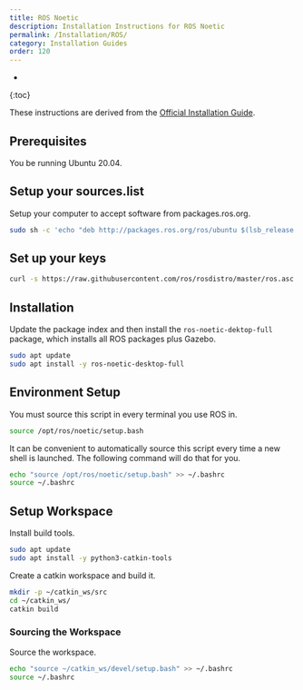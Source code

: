 ```yaml
---
title: ROS Noetic
description: Installation Instructions for ROS Noetic
permalink: /Installation/ROS/
category: Installation Guides
order: 120
---
```

* 
{:toc}

These instructions are derived from the [Official Installation Guide](http://wiki.ros.org/noetic/Installation/Ubuntu).

## Prerequisites
You be running Ubuntu 20.04.

## Setup your sources.list
Setup your computer to accept software from packages.ros.org.
```bash
sudo sh -c 'echo "deb http://packages.ros.org/ros/ubuntu $(lsb_release -sc) main" > /etc/apt/sources.list.d/ros-latest.list'
```

## Set up your keys
```bash
curl -s https://raw.githubusercontent.com/ros/rosdistro/master/ros.asc | sudo apt-key add -
```

## Installation
Update the package index and then install the `ros-noetic-dektop-full` package, which installs all ROS packages plus Gazebo.
```bash
sudo apt update
sudo apt install -y ros-noetic-desktop-full
```

## Environment Setup
You must source this script in every terminal you use ROS in.
```bash
source /opt/ros/noetic/setup.bash
```

It can be convenient to automatically source this script every time a new shell is launched. The following command will do that for you.
```bash
echo "source /opt/ros/noetic/setup.bash" >> ~/.bashrc
source ~/.bashrc
```

## Setup Workspace
Install build tools.
```bash
sudo apt update
sudo apt install -y python3-catkin-tools
```

Create a catkin workspace and build it.
```bash
mkdir -p ~/catkin_ws/src
cd ~/catkin_ws/
catkin build
```

### Sourcing the Workspace
Source the workspace.
```bash
echo "source ~/catkin_ws/devel/setup.bash" >> ~/.bashrc
source ~/.bashrc
```